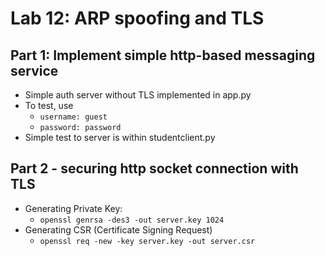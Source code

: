 # Lab 12: ARP spoofing and TLS

## Part 1: Implement simple http-based messaging service
- Simple auth server without TLS implemented in app.py
- To test, use 
    - `username: guest`
    - `password: password` 
- Simple test to server is within studentclient.py


## Part 2 - securing http socket connection with TLS
- Generating Private Key:
    - `openssl genrsa -des3 -out server.key 1024`
- Generating CSR (Certificate Signing Request)
    - `openssl req -new -key server.key -out server.csr`
    
